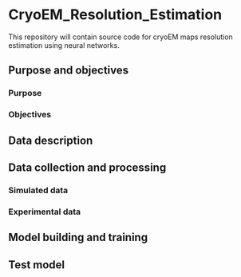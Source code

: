 # CryoEM_Resolution_Estimation
This repository will contain source code for cryoEM maps resolution estimation using neural networks.

## Purpose and objectives

### Purpose

### Objectives

## Data description

## Data collection and processing

### Simulated data

### Experimental data

## Model building and training

## Test model





